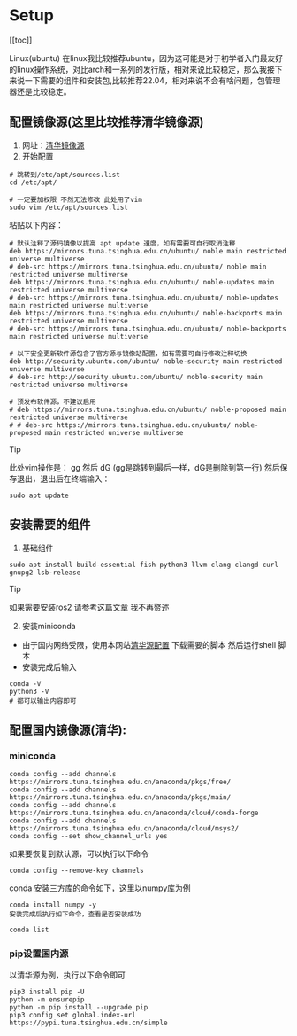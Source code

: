 # Setup
[[toc]]

Linux(ubuntu)
在linux我比较推荐ubuntu，因为这可能是对于初学者入门最友好的linux操作系统，对比arch和一系列的发行版，相对来说比较稳定，那么我接下来说一下需要的组件和安装包,比较推荐22.04，相对来说不会有啥问题，包管理器还是比较稳定。

## 配置镜像源(这里比较推荐清华镜像源)
1. 网址：[清华镜像源](https://mirrors.tuna.tsinghua.edu.cn/help/ubuntu/)
2. 开始配置
```shell
# 跳转到/etc/apt/sources.list
cd /etc/apt/

# 一定要加权限 不然无法修改 此处用了vim
sudo vim /etc/apt/sources.list
```
粘贴以下内容：
```shell
# 默认注释了源码镜像以提高 apt update 速度，如有需要可自行取消注释
deb https://mirrors.tuna.tsinghua.edu.cn/ubuntu/ noble main restricted universe multiverse
# deb-src https://mirrors.tuna.tsinghua.edu.cn/ubuntu/ noble main restricted universe multiverse
deb https://mirrors.tuna.tsinghua.edu.cn/ubuntu/ noble-updates main restricted universe multiverse
# deb-src https://mirrors.tuna.tsinghua.edu.cn/ubuntu/ noble-updates main restricted universe multiverse
deb https://mirrors.tuna.tsinghua.edu.cn/ubuntu/ noble-backports main restricted universe multiverse
# deb-src https://mirrors.tuna.tsinghua.edu.cn/ubuntu/ noble-backports main restricted universe multiverse

# 以下安全更新软件源包含了官方源与镜像站配置，如有需要可自行修改注释切换
deb http://security.ubuntu.com/ubuntu/ noble-security main restricted universe multiverse
# deb-src http://security.ubuntu.com/ubuntu/ noble-security main restricted universe multiverse

# 预发布软件源，不建议启用
# deb https://mirrors.tuna.tsinghua.edu.cn/ubuntu/ noble-proposed main restricted universe multiverse
# # deb-src https://mirrors.tuna.tsinghua.edu.cn/ubuntu/ noble-proposed main restricted universe multiverse
```
> [!TIP]
> 此处vim操作是：
> gg 然后 dG (gg是跳转到最后一样，dG是删除到第一行)
然后保存退出，退出后在终端输入：
```shell
sudo apt update
```

## 安装需要的组件
1. 基础组件
```shell
sudo apt install build-essential fish python3 llvm clang clangd curl gnupg2 lsb-release
```
>[!TIP]
>如果需要安装ros2 请参考[这篇文章](https://dev.ros2.fishros.com/doc/Installation/Ubuntu-Install-Binary.html) 我不再赘述

2. 安装miniconda
- 由于国内网络受限，使用本网站[清华源配置](https://mirrors.tuna.tsinghua.edu.cn/anaconda/miniconda/) 下载需要的脚本 然后运行shell 脚本
- 安装完成后输入
```shell
conda -V
python3 -V
# 都可以输出内容即可
```

## 配置国内镜像源(清华):
### miniconda
```shell
conda config --add channels https://mirrors.tuna.tsinghua.edu.cn/anaconda/pkgs/free/
conda config --add channels https://mirrors.tuna.tsinghua.edu.cn/anaconda/pkgs/main/
conda config --add channels https://mirrors.tuna.tsinghua.edu.cn/anaconda/cloud/conda-forge 
conda config --add channels https://mirrors.tuna.tsinghua.edu.cn/anaconda/cloud/msys2/
conda config --set show_channel_urls yes
```
如果要恢复到默认源，可以执行以下命令
```shell
conda config --remove-key channels
```
conda 安装三方库的命令如下，这里以numpy库为例
```shell
conda install numpy -y
安装完成后执行如下命令，查看是否安装成功

conda list
```

### pip设置国内源
以清华源为例，执行以下命令即可
```shell
pip3 install pip -U
python -m ensurepip 
python -m pip install --upgrade pip
pip3 config set global.index-url https://pypi.tuna.tsinghua.edu.cn/simple
```

